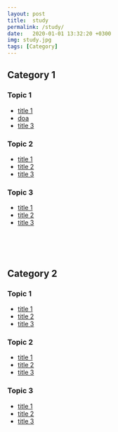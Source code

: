 ```yaml
---
layout: post
title:  study
permalink: /study/
date:   2020-01-01 13:32:20 +0300
img: study.jpg
tags: [Category]
---
```


## Category 1
### Topic 1

- <a href="https://userdoa.github.io/study/doa/">title 1</a>
- <a href="https://userdoa.github.io/study/doa/">doa</a>
- <a href="https://userdoa.github.io/">title 3</a>

### Topic 2

- <a href="https://userdoa.github.io/">title 1</a>
- <a href="https://userdoa.github.io/">title 2</a>
- <a href="https://userdoa.github.io/">title 3</a>

### Topic 3

- <a href="https://userdoa.github.io/">title 1</a>
- <a href="https://userdoa.github.io/">title 2</a>
- <a href="https://userdoa.github.io/">title 3</a>

<br><br><br>

## Category 2
### Topic 1

- <a href="https://userdoa.github.io/">title 1</a>
- <a href="https://userdoa.github.io/">title 2</a>
- <a href="https://userdoa.github.io/">title 3</a>

### Topic 2

- <a href="https://userdoa.github.io/">title 1</a>
- <a href="https://userdoa.github.io/">title 2</a>
- <a href="https://userdoa.github.io/">title 3</a>

### Topic 3

- <a href="https://userdoa.github.io/">title 1</a>
- <a href="https://userdoa.github.io/">title 2</a>
- <a href="https://userdoa.github.io/">title 3</a>

<br><br><br>

